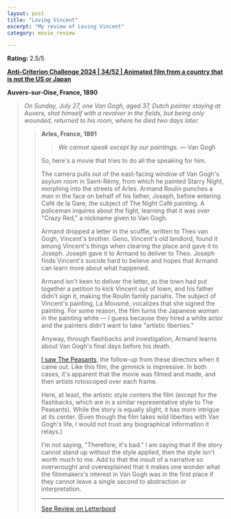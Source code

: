 ```yaml
---
layout: post
title: "Loving Vincent"
excerpt: "My review of Loving Vincent"
category: movie_review

---
```


**Rating:** 2.5/5

<b><a href="https://boxd.it/qBmUY/detail">Anti-Criterion Challenge 2024 | 34/52 | Animated film from a country that is not the US or Japan</a></b>

<b>Auvers-sur-Oise, France, 1890</b>
<blockquote><i>On Sunday, July 27, one Van Gogh, aged 37, Dutch painter staying at Auvers, shot himself with a revolver in the fields, but being only wounded, returned to his room, where he died two days later.</i><blockquote>

<b>Arles, France, 1891</b>
<blockquote><i>We cannot speak except by our paintings.</i> — Van Gogh</blockquote>

So, here's a movie that tries to do all the speaking for him.

The camera pulls out of the east-facing window of Van Gogh's asylum room in Saint-Rémy, from which he painted Starry Night, morphing into the streets of Arles. Armand Roulin punches a man in the face on behalf of his father, Joseph, before entering Café de la Gare, the subject of The Night Café painting. A policeman inquires about the fight, learning that it was over "Crazy Red," a nickname given to Van Gogh.

Armand dropped a letter in the scuffle, written to Theo van Gogh, Vincent's brother. Geno, Vincent's old landlord, found it among Vincent's things when clearing the place and gave it to Joseph. Joseph gave it to Armand to deliver to Theo. Joseph finds Vincent's suicide hard to believe and hopes that Armand can learn more about what happened.

Armand isn't keen to deliver the letter, as the town had put together a petition to kick Vincent out of town, and his father didn't sign it, making the Roulin family pariahs. The subject of Vincent's painting, La Mousmé, vocalizes that she signed the painting. For some reason, the film turns the Japanese woman in the painting white — I guess because they hired a white actor and the painters didn't want to take "artistic liberties." 

Anyway, through flashbacks and investigation, Armand learns about Van Gogh's final days before his death.

<a href="https://boxd.it/69nxzt">I saw The Peasants</a>, the follow-up from these directors when it came out. Like this film, the gimmick is impressive. In both cases, it's apparent that the movie was filmed and made, and then artists rotoscoped over each frame. 

Here, at least, the artistic style centers the film (except for the flashbacks, which are in a similar representative style to The Peasants). While the story is equally slight, it has more intrigue at its center. (Even though the film takes wild liberties with Van Gogh's life, I would not trust any biographical information it relays.)

I'm not saying, "Therefore, it's bad." I am saying that if the story cannot stand up without the style applied, then the style isn't worth much to me. Add to that the insult of a narrative so overwrought and overexplained that it makes one wonder what the filmmakers's interest in Van Gogh was in the first place if they cannot leave a single second to abstraction or interpretation.

<hr>

[See Review on Letterboxd](https://boxd.it/8H8AtP)
